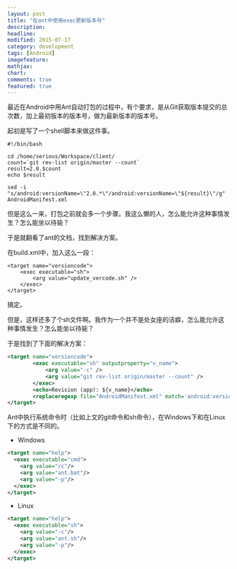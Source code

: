 ```yaml
---
layout: post
title: "在ant中使用exec更新版本号"
description:
headline:
modified: 2015-07-17
category: development
tags: [Android]
imagefeature:
mathjax:
chart:
comments: true
featured: true
---
```




最近在Android中用Ant自动打包的过程中，有个要求，是从Git获取版本提交的总次数，加上最初版本的版本号，做为最新版本的版本号。

起初是写了一个shell脚本来做这件事。

	#!/bin/bash

	cd /home/serious/Workspace/client/
	count=`git rev-list origin/master --count`
	result=2.0.$count
	echo $result

	sed -i "s/android:versionName=\"2.0.*\"/android:versionName=\"${result}\"/g" AndroidManifest.xml

但是这么一来，打包之前就会多一个步骤。我这么懒的人，怎么能允许这种事情发生？怎么能坐以待毙？

于是就翻看了ant的文档，找到解决方案。

在build.xml中，加入这么一段：

	<target name="versioncode">
    	<exec executable="sh">
        	<arg value="update_vercode.sh" />
    	</exec>
	</target>

搞定。

但是，这样还多了个sh文件啊。我作为一个并不是处女座的洁癖，怎么能允许这种事情发生？怎么能坐以待毙？

于是找到了下面的解决方案：

```xml
<target name="versioncode">
        <exec executable="sh" outputproperty="v_name">
            <arg value="-c" />
            <arg value="git rev-list origin/master --count" />
        </exec>
        <echo>Revision (app): ${v_name}</echo>
        <replaceregexp file="AndroidManifest.xml" match='android:versionName="2.0.*"' replace='android:versionName="2.0.${v_name}"' />
</target>
```

Ant中执行系统命令时（比如上文的git命令和sh命令），在Windows下和在Linux下的方式是不同的。

- Windows
```xml
<target name="help">
  <exec executable="cmd">
    <arg value="/c"/>
    <arg value="ant.bat"/>
    <arg value="-p"/>
  </exec>
</target>
```

- Linux
```xml
<target name="help">
  <exec executable="sh">
    <arg value="-c"/>
    <arg value="ant.sh"/>
    <arg value="-p"/>
  </exec>
</target>
```